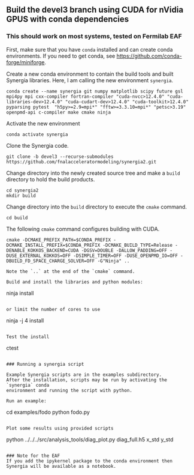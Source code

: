## Build the devel3 branch using CUDA for nVidia GPUS with conda dependencies

### This should work on most systems, tested on Fermilab EAF

First, make sure that you have `conda` installed and can create
conda environments.
If you need to get conda, see https://github.com/conda-forge/miniforge.

Create a new conda environment to contain the build tools and built Synergia
libraries. Here, I am calling the new environment `synergia`.

```
conda create --name synergia git numpy matplotlib scipy future gsl mpi4py mpi cxx-compiler fortran-compiler "cuda-nvcc>12.4.0" "cuda-libraries-dev>12.4.0" "cuda-cudart-dev>12.4.0" "cuda-toolkit>12.4.0" pyparsing pytest  "h5py>=2.9=mpi*" "fftw>=3.3.10=mpi*" "petsc>3.19" openpmd-api c-compiler make cmake ninja
```

Activate the new environment

```
conda activate synergia
```

Clone the Synergia code.

```
git clone -b devel3 --recurse-submodules https://github.com/fnalacceleratormodeling/synergia2.git
```

Change directory into the newly created source tree and make a `build` directory
to hold the build products.

```
cd synergia2
mkdir build
```

Change directory into the `build` directory to execute the `cmake` command.

```
cd build
```

The following `cmake` command configures building with CUDA.

```
cmake -DCMAKE_PREFIX_PATH=$CONDA_PREFIX -DCMAKE_INSTALL_PREFIX=$CONDA_PREFIX -DCMAKE_BUILD_TYPE=Release -DENABLE_KOKKOS_BACKEND=CUDA -DGSV=DOUBLE -DALLOW_PADDING=OFF -DUSE_EXTERNAL_KOKKOS=OFF -DSIMPLE_TIMER=OFF -DUSE_OPENPMD_IO=OFF -DBUILD_FD_SPACE_CHARGE_SOLVER=OFF -G"Ninja" ..
```

```
Note the `..` at the end of the `cmake` command.

Build and install the libraries and python modules:

```
ninja install
```

or limit the number of cores to use

```
ninja -j 4 install
```

Test the install

```
ctest
```

### Running a synergia script

Example Synergia scripts are in the examples subdirectory.
After the installation, scripts may be run by activating the `synergia` conda
environment and running the script with python.

Run an example:

```
cd examples/fodo
python fodo.py
```

Plot some results using provided scripts

```
python ../../../src/analysis_tools/diag_plot.py diag_full.h5 x_std y_std
```

### Note for the EAF
If you add the ipykernel package to the conda environment then Synergia will be available as a notebook.
